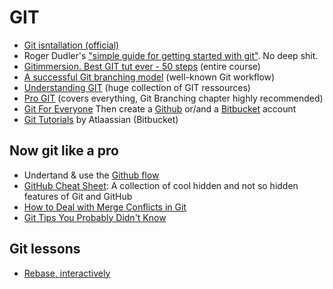 GIT
===

- [Git isntallation (official)](http://git-scm.com/book/fr/D%C3%A9marrage-rapide-Installation-de-Git)
- Roger Dudler's ["simple guide for getting started with git"](http://rogerdudler.github.com/git-guide). No deep shit.
- [Gitimmersion. Best GIT tut ever - 50 steps](http://gitimmersion.com) (entire course)
- [A successful Git branching model](http://nvie.com/posts/a-successful-git-branching-model) (well-known Git workflow)
- [Understanding GIT](http://www.queness.com/post/16139/understanding-git) (huge collection of GIT ressources)
- [Pro GIT](http://www.git-scm.com/book) (covers everything, Git Branching chapter highly recommended)
- [Git For Everyone](https://github.com/anotheruiguy/git-for-everyone)
Then create a [Github](http://github.com) or/and a [Bitbucket](https://bitbucket.org) account
- [Git Tutorials](https://www.atlassian.com/git/) by Atlaassian (Bitbucket)

## Now git like a pro

- Undertand & use the [Github flow](https://guides.github.com/)
- [GitHub Cheat Sheet](https://github.com/tiimgreen/github-cheat-sheet): A collection of cool hidden and not so hidden features of Git and GitHub
- [How to Deal with Merge Conflicts in Git](http://css-tricks.com/deal-merge-conflicts-git/)
- [Git Tips You Probably Didn't Know](http://nigelb.me/2014-04-26-git-tips-you-probably-did-not-know.html)

## Git lessons

- [Rebase, interactively](http://phuu.net/2014/02/24/rebase-you-interactively-for-great-good.html)
